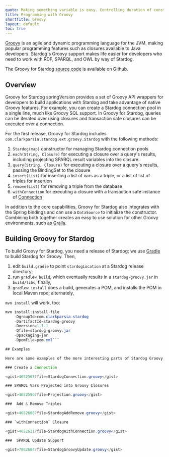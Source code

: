 ```yaml
---
quote: Making something variable is easy. Controlling duration of constancy is the trick.
title: Programming with Groovy
shortTitle: Groovy
layout: default
toc: true
---
```


[Groovy](http://http://groovy.codehaus.org//) is an agile and dynamic
programming language for the JVM, making popular programming features
such as closures available to Java developers. Stardog's Groovy support
makes life easier for developers who need to work with RDF, SPARQL, and
OWL by way of Stardog.

The Groovy for Stardog [source
code](http://github.com/clarkparsia/stardog-groovy) is available on
Github.

## Overview

Groovy for Stardog <t>springVersion</t> provides a set of Groovy API
wrappers for developers to build applications with Stardog and take
advantage of native Groovy features. For example, you can create a
Stardog connection pool in a single line, much like Groovy SQL support.
In Groovy for Stardog, queries can be iterated over using closures and
transaction safe closures can be executed over a connection.

For the first release, Groovy for Stardog includes
`com.clarkparsia.stardog.ext.groovy.Stardog` with the following methods:

1.  `Stardog(map)` constructor for managing Stardog connection pools
2.  `each(String, Closure)` for executing a closure over a query's
    results, including projecting SPARQL result variables into the
    closure.
3.  `query(String, Closure)` for executing a closure over a query's
    results, passing the BindingSet to the closure
4.  `insert(List)` for inserting a list of vars as a triple, or a list
    of list of triples for insertion
5.  `remove(List)` for removing a triple from the database
6.  `withConnection` for executing a closure with a transaction safe
    instance of
    [Connection](http://stardog.com/docs/java/snarl/com/clarkparsia/stardog/api/Connection.html)

In addition to the core capabilities, Groovy for Stardog also integrates
with the Spring bindings and can use a `DataSource` to initialize the
constructor. Combining both together creates an easy to use solution for
other Groovy environments, such as [Grails](http://www.grails.org).

## Building Groovy for Stardog

To build Groovy for Stardog, you need a release of Stardog; we use
[Gradle](http://www.gradle.org/) to build Stardog for Groovy. Then,

1.   edit `build.gradle` to point `stardogLocation` at a Stardog release
    directory;
1.   run `gradlew build`, which eventually results in a
    `stardog-groovy.jar` in `build/libs`; finally,
1.   `gradlew install` does a build, generates a POM, and installs the
    POM in local Maven repo; alternately,

`mvn install` will work, too:

```java
mvn install:install-file
    -DgroupId=com.clarkparsia.stardog
    -DartifactId=stardog-groovy
    -Dversion=1.1.1
    -Dfile=stardog-groovy.jar
    -Dpackaging=jar
    -DpomFile=pom.xml```

## Examples

Here are some examples of the more interesting parts of Stardog Groovy.

### Create a Connection

<gist>4652565?file=StardogConnection.groovy</gist>

### SPARQL Vars Projected into Groovy Closures

<gist>4652590?file=Projection.groovy</gist>

###  Add & Remove Triples

<gist>4652608?file=StardogAddRemove.groovy</gist>

### `withConnection` Closure

<gist>4652621?file=StardogWithConnection.groovy</gist>

###  SPARQL Update Support

<gist>7862684?file=StardogGroovyUpdate.groovy</gist>


